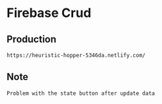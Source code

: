 # Firebase Crud

## Production
```
https://heuristic-hopper-5346da.netlify.com/
```

## Note
```
Problem with the state button after update data
```